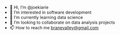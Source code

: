 - 👋 Hi, I’m @joekiarie
- 👀 I’m interested in software development
- 🌱 I’m currently learning data science
- 💞️ I’m looking to collaborate on data analysis projects
- 📫 How to reach me branevalley@gmail.com

<!---
joekiarie/joekiarie is a ✨ special ✨ repository because its `README.md` (this file) appears on your GitHub profile.
You can click the Preview link to take a look at your changes.
--->
